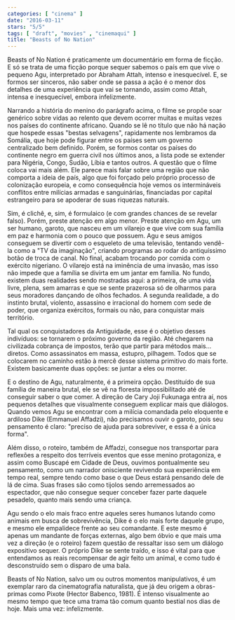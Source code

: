 ```yaml
---
categories: [ "cinema" ]
date: "2016-03-11"
stars: "5/5"
tags: [ "draft", "movies" , "cinemaqui" ]
title: "Beasts of No Nation"
---
```

Beasts of No Nation é praticamente um documentário em forma de
ficção. E só se trata de uma ficção porque sequer sabemos o país
em que vive o pequeno Agu, interpretado por Abraham Attah, intenso e
inesquecível. E, se formos ser sinceros, não saber onde se passa a
ação é o menor dos detalhes de uma experiência que vai se tornando,
assim como Attah, intensa e inesquecível, embora infelizmente.

Narrando a história do menino do parágrafo acima, o filme se propõe
soar genérico sobre vidas ao relento que devem ocorrer muitas e muitas
vezes nos países do continente africano. Quando se lê no título que
não há nação que hospede essas "bestas selvagens", rapidamente nos
lembramos da Somália, que hoje pode figurar entre os países sem um
governo centralizado bem definido. Porém, se formos contar os países
do continente negro em guerra civil nos últimos anos, a lista pode se
extender para Nigéria, Congo, Sudão, Líbia e tantos outros. A questão
que o filme coloca vai mais além. Ele parece mais falar sobre uma região
que não comporta a ideia de país, algo que foi forçado pelo próprio
processo de colonização europeia, e como consequência hoje vemos
os intermináveis conflitos entre milícias armadas e sanguinárias,
financiadas por capital estrangeiro para se apoderar de suas riquezas
naturais.

Sim, é clichê, e, sim, é formulaico (e com grandes chances de se
revelar falso). Porém, preste atenção em algo menor. Preste atenção
em Agu, um ser humano, garoto, que nasceu em um vilarejo e que vive
com sua família em paz e harmonia com o pouco que possuem. Agu e seus
amigos conseguem se divertir com o esqueleto de uma televisão, tentando
vendê-la como a "TV da imaginação", criando programas ao rodar do
antiquíssimo botão de troca de canal. No final, acabam trocando por
comida com o exército nigeriano. O vilarejo está na iminência de uma
invasão, mas isso não impede que a família se divirta em um jantar
em família. No fundo, existem duas realidades sendo mostradas aqui: a
primeira, de uma vida livre, plena, sem amarras e que se sente prazerosa
só de olharmos para seus moradores dançando de olhos fechados. A segunda
realidade, a do instinto brutal, violento, assassino e irracional do
homem com sede de poder, que organiza exércitos, formais ou não,
para conquistar mais território.

Tal qual os conquistadores da Antiguidade, esse é o objetivo desses
indivíduos: se tornarem o próximo governo da região. Até chegarem
na civilizada cobrança de impostos, terão que partir para métodos
mais... diretos. Como assassinatos em massa, estupro, pilhagem. Todos que
se colocarem no caminho estão à mercê desse sistema primitivo do mais
forte. Existem basicamente duas opções: se juntar a eles ou morrer.

E o destino de Agu, naturalmente, é a primeira opção. Destituído de
sua família de maneira brutal, ele se vê na floresta impossibilitado
até de conseguir saber o que comer. A direção de Cary Joji Fukunaga
entra aí, nos pequenos detalhes que visualmente conseguem explicar mais
que diálogos. Quando vemos Agu se encontrar com a milícia comandada
pelo eloquente e ardiloso Dike (Emmanuel Affadzi), não precisamos ouvir
o garoto, pois seu pensamento é claro: "preciso de ajuda para sobreviver,
e essa é a única forma".

Além disso, o roteiro, também de Affadzi, consegue nos transportar para
reflexões a respeito dos terríveis eventos que esse menino protagoniza,
e assim como Buscapé em Cidade de Deus, ouvimos pontualmente seu
pensamento, como um narrador onisciente revivendo sua experiência em
tempo real, sempre tendo como base o que Deus estará pensando dele de lá
de cima. Suas frases são como tijolos sendo arremessados ao espectador,
que não consegue sequer conceber fazer parte daquele pesadelo, quanto
mais sendo uma criança.

Agu sendo o elo mais fraco entre aqueles seres humanos lutando como
animais em busca de sobrevivência, Dike é o elo mais forte daquele
grupo, e mesmo ele empalidece frente ao seu comandante. E este mesmo é
apenas um mandante de forças externas, algo bem óbvio e que mais uma
vez a direção (e o roteiro) fazem questão de ressaltar isso sem um
diálogo expositivo sequer. O próprio Dike se sente traído, e isso é
vital para que entendamos as reais recompensar de agir feito um animal,
e como tudo é desconstruído sem o disparo de uma bala.

Beasts of No Nation, salvo um ou outros momentos manipulativos, é
um exemplar raro da cinematografia naturalista, que já deu origem a
obras-primas como Pixote (Hector Babenco, 1981). É intenso visualmente
ao mesmo tempo que tece uma trama tão comum quanto bestial nos dias de
hoje. Mais uma vez: infelizmente.
